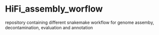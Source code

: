 # HiFi_assembly_worflow
repository containing different snakemake workflow for genome assemby, decontamination, evaluation and annotation
